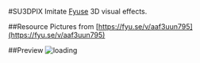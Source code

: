 #SU3DPIX
Imitate [Fyuse](https://itunes.apple.com/us/app/fyuse/id862863329?mt=8) 3D visual effects.

##Resource
Pictures from [https://fyu.se/v/aaf3uun795](https://fyu.se/v/aaf3uun795)

##Preview
![loading](http://7vzort.com1.z0.glb.clouddn.com/3dpix.gif)